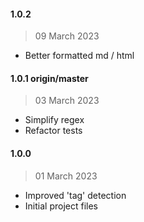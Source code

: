 #### 1.0.2 
> 09 March 2023
- Better formatted md / html
#### 1.0.1 origin/master
> 03 March 2023
- Simplify regex
- Refactor tests
#### 1.0.0 
> 01 March 2023
- Improved 'tag' detection
- Initial project files
